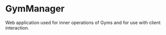 # GymManager
Web application used for inner operations of Gyms and for use with client interaction.
